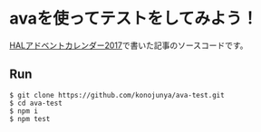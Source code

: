 # avaを使ってテストをしてみよう！

[HALアドベントカレンダー2017](https://qiita.com/advent-calendar/2017/hal)で書いた記事のソースコードです。

## Run

```
$ git clone https://github.com/konojunya/ava-test.git
$ cd ava-test
$ npm i
$ npm test
```

